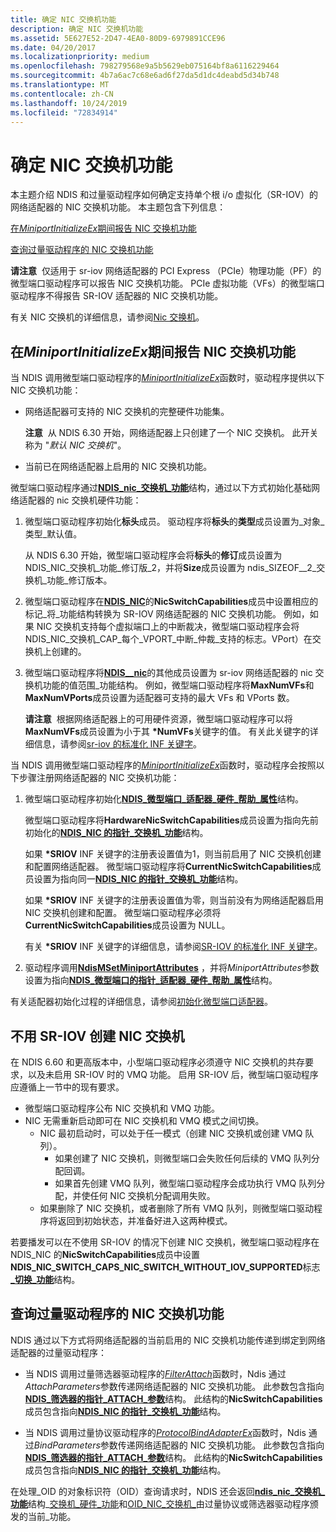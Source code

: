 ```yaml
---
title: 确定 NIC 交换机功能
description: 确定 NIC 交换机功能
ms.assetid: 5E627E52-2D47-4EA0-80D9-6979891CCE96
ms.date: 04/20/2017
ms.localizationpriority: medium
ms.openlocfilehash: 798279568e9a5b5629eb075164bf8a6116229464
ms.sourcegitcommit: 4b7a6ac7c68e6ad6f27da5d1dc4deabd5d34b748
ms.translationtype: MT
ms.contentlocale: zh-CN
ms.lasthandoff: 10/24/2019
ms.locfileid: "72834914"
---
```

# <a name="determining-nic-switch-capabilities"></a>确定 NIC 交换机功能


本主题介绍 NDIS 和过量驱动程序如何确定支持单个根 i/o 虚拟化（SR-IOV）的网络适配器的 NIC 交换机功能。 本主题包含下列信息：

[在*MiniportInitializeEx*期间报告 NIC 交换机功能](#reporting-nic-switch-capabilities-during-miniportinitializeex)

[查询过量驱动程序的 NIC 交换机功能](#querying-nic-switch-capabilities-by-overlying-drivers)

**请注意**  仅适用于 sr-iov 网络适配器的 PCI Express （PCIe）物理功能（PF）的微型端口驱动程序可以报告 NIC 交换机功能。 PCIe 虚拟功能（VFs）的微型端口驱动程序不得报告 SR-IOV 适配器的 NIC 交换机功能。

 

有关 NIC 交换机的详细信息，请参阅[Nic 交换机](nic-switches.md)。

## <a name="reporting-nic-switch-capabilities-during-miniportinitializeex"></a>在*MiniportInitializeEx*期间报告 NIC 交换机功能


当 NDIS 调用微型端口驱动程序的[*MiniportInitializeEx*](https://docs.microsoft.com/windows-hardware/drivers/ddi/ndis/nc-ndis-miniport_initialize)函数时，驱动程序提供以下 NIC 交换机功能：

-   网络适配器可支持的 NIC 交换机的完整硬件功能集。

    **注意**  从 NDIS 6.30 开始，网络适配器上只创建了一个 NIC 交换机。 此开关称为 "*默认 NIC 交换机*"。     

-   当前已在网络适配器上启用的 NIC 交换机功能。

微型端口驱动程序通过[**NDIS\_nic\_交换机\_功能**](https://docs.microsoft.com/windows-hardware/drivers/ddi/ntddndis/ns-ntddndis-_ndis_nic_switch_capabilities)结构，通过以下方式初始化基础网络适配器的 nic 交换机硬件功能：

1.  微型端口驱动程序初始化**标头**成员。 驱动程序将**标头**的**类型**成员设置为\_对象\_类型\_默认值。

    从 NDIS 6.30 开始，微型端口驱动程序会将**标头**的**修订**成员设置为 NDIS\_NIC\_交换机\_功能\_修订版\_2，并将**Size**成员设置为 ndis\_SIZEOF\_\_2\_交换机\_功能\_修订版本。

2.  微型端口驱动程序在[**NDIS\_NIC**](https://docs.microsoft.com/windows-hardware/drivers/ddi/ntddndis/ns-ntddndis-_ndis_nic_switch_capabilities)的**NicSwitchCapabilities**成员中设置相应的标记\_将\_功能结构转换为 SR-IOV 网络适配器的 NIC 交换机功能。 例如，如果 NIC 交换机支持每个虚拟端口上的中断裁决，微型端口驱动程序会将 NDIS\_NIC\_交换机\_CAP\_每个\_VPORT\_中断\_仲裁\_支持的标志。VPort）在交换机上创建的。

3.  微型端口驱动程序将[**NDIS\_\_nic**](https://docs.microsoft.com/windows-hardware/drivers/ddi/ntddndis/ns-ntddndis-_ndis_nic_switch_capabilities)的其他成员设置为 sr-iov 网络适配器的 nic 交换机功能的值范围\_功能结构。 例如，微型端口驱动程序将**MaxNumVFs**和**MaxNumVPorts**成员设置为适配器可支持的最大 VFs 和 VPorts 数。

    **请注意**  根据网络适配器上的可用硬件资源，微型端口驱动程序可以将**MaxNumVFs**成员设置为小于其 **\*NumVFs**关键字的值。 有关此关键字的详细信息，请参阅[sr-iov 的标准化 INF 关键字](standardized-inf-keywords-for-sr-iov.md)。

     

当 NDIS 调用微型端口驱动程序的[*MiniportInitializeEx*](https://docs.microsoft.com/windows-hardware/drivers/ddi/ndis/nc-ndis-miniport_initialize)函数时，驱动程序会按照以下步骤注册网络适配器的 NIC 交换机功能：

1.  微型端口驱动程序初始化[**NDIS\_微型端口\_适配器\_硬件\_帮助\_属性**](https://docs.microsoft.com/windows-hardware/drivers/ddi/ndis/ns-ndis-_ndis_miniport_adapter_hardware_assist_attributes)结构。

    微型端口驱动程序将**HardwareNicSwitchCapabilities**成员设置为指向先前初始化的[**NDIS\_NIC 的指针\_交换机\_功能**](https://docs.microsoft.com/windows-hardware/drivers/ddi/ntddndis/ns-ntddndis-_ndis_nic_switch_capabilities)结构。

    如果 **\*SRIOV** INF 关键字的注册表设置值为1，则当前启用了 NIC 交换机创建和配置网络适配器。 微型端口驱动程序将**CurrentNicSwitchCapabilities**成员设置为指向同一[**NDIS\_NIC 的指针\_交换机\_功能**](https://docs.microsoft.com/windows-hardware/drivers/ddi/ntddndis/ns-ntddndis-_ndis_nic_switch_capabilities)结构。

    如果 **\*SRIOV** INF 关键字的注册表设置值为零，则当前没有为网络适配器启用 NIC 交换机创建和配置。 微型端口驱动程序必须将**CurrentNicSwitchCapabilities**成员设置为 NULL。

    有关 **\*SRIOV** INF 关键字的详细信息，请参阅[SR-IOV 的标准化 INF 关键字](standardized-inf-keywords-for-sr-iov.md)。

2.  驱动程序调用[**NdisMSetMiniportAttributes**](https://docs.microsoft.com/windows-hardware/drivers/ddi/ndis/nf-ndis-ndismsetminiportattributes) ，并将*MiniportAttributes*参数设置为指向[**NDIS\_微型端口的指针\_适配器\_硬件\_帮助\_属性**](https://docs.microsoft.com/windows-hardware/drivers/ddi/ndis/ns-ndis-_ndis_miniport_adapter_hardware_assist_attributes)结构。

有关适配器初始化过程的详细信息，请参阅[初始化微型端口适配器](initializing-a-miniport-adapter.md)。

## <a name="creating-a-nic-switch-without-sr-iov"></a>不用 SR-IOV 创建 NIC 交换机

在 NDIS 6.60 和更高版本中，小型端口驱动程序必须遵守 NIC 交换机的共存要求，以及未启用 SR-IOV 时的 VMQ 功能。 启用 SR-IOV 后，微型端口驱动程序应遵循上一节中的现有要求。

- 微型端口驱动程序公布 NIC 交换机和 VMQ 功能。
- NIC 无需重新启动即可在 NIC 交换机和 VMQ 模式之间切换。
    - NIC 最初启动时，可以处于任一模式（创建 NIC 交换机或创建 VMQ 队列）。
        - 如果创建了 NIC 交换机，则微型端口会失败任何后续的 VMQ 队列分配回调。
        - 如果首先创建 VMQ 队列，微型端口驱动程序会成功执行 VMQ 队列分配，并使任何 NIC 交换机分配调用失败。
    - 如果删除了 NIC 交换机，或者删除了所有 VMQ 队列，则微型端口驱动程序将返回到初始状态，并准备好进入这两种模式。

若要播发可以在不使用 SR-IOV 的情况下创建 NIC 交换机，微型端口驱动程序在 NDIS\_NIC 的**NicSwitchCapabilities**成员中设置**NDIS_NIC_SWITCH_CAPS_NIC_SWITCH_WITHOUT_IOV_SUPPORTED**标志[ **\_切换\_功能**](https://docs.microsoft.com/windows-hardware/drivers/ddi/ntddndis/ns-ntddndis-_ndis_nic_switch_capabilities)结构。

## <a name="querying-nic-switch-capabilities-by-overlying-drivers"></a>查询过量驱动程序的 NIC 交换机功能


NDIS 通过以下方式将网络适配器的当前启用的 NIC 交换机功能传递到绑定到网络适配器的过量驱动程序：

-   当 NDIS 调用过量筛选器驱动程序的[*FilterAttach*](https://docs.microsoft.com/windows-hardware/drivers/ddi/ndis/nc-ndis-filter_attach)函数时，Ndis 通过*AttachParameters*参数传递网络适配器的 NIC 交换机功能。 此参数包含指向[**NDIS\_筛选器的指针\_ATTACH\_参数**](https://docs.microsoft.com/windows-hardware/drivers/ddi/ndis/ns-ndis-_ndis_filter_attach_parameters)结构。 此结构的**NicSwitchCapabilities**成员包含指向[**NDIS\_NIC 的指针\_交换机\_功能**](https://docs.microsoft.com/windows-hardware/drivers/ddi/ntddndis/ns-ntddndis-_ndis_nic_switch_capabilities)结构。

-   当 NDIS 调用过量协议驱动程序的[*ProtocolBindAdapterEx*](https://docs.microsoft.com/windows-hardware/drivers/ddi/ndis/nc-ndis-protocol_bind_adapter_ex)函数时，Ndis 通过*BindParameters*参数传递网络适配器的 NIC 交换机功能。 此参数包含指向[**NDIS\_筛选器的指针\_ATTACH\_参数**](https://docs.microsoft.com/windows-hardware/drivers/ddi/ndis/ns-ndis-_ndis_filter_attach_parameters)结构。 此结构的**NicSwitchCapabilities**成员包含指向[**NDIS\_NIC 的指针\_交换机\_功能**](https://docs.microsoft.com/windows-hardware/drivers/ddi/ntddndis/ns-ntddndis-_ndis_nic_switch_capabilities)结构。

在处理\_OID 的对象标识符（OID）查询请求时，NDIS 还会返回[**ndis\_nic\_交换机\_功能**](https://docs.microsoft.com/windows-hardware/drivers/ddi/ntddndis/ns-ntddndis-_ndis_nic_switch_capabilities)结构\_[交换机\_硬件\_功能](https://docs.microsoft.com/windows-hardware/drivers/network/oid-nic-switch-hardware-capabilities)和[OID\_NIC\_交换机\_](https://docs.microsoft.com/windows-hardware/drivers/network/oid-nic-switch-current-capabilities)由过量协议或筛选器驱动程序颁发的当前\_功能。

 

 





